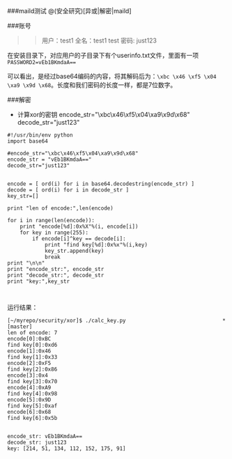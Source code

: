 ###maild测试
@(安全研究)[异或|解密|maild]

###账号
>>用户：test1
全名：test1 test
密码: just123


在安装目录下，对应用户的子目录下有个userinfo.txt文件，里面有一项
`PASSWORD2=vEb1BKmdaA==`	

可以看出，是经过base64编码的内容，将其解码后为：` \xbc \x46 \xf5 \x04 \xa9 \x9d \x68 `。长度和我们密码的长度一样，都是7位数字。


###解密
* 计算xor的密钥
encode_str="\xbc\x46\xf5\x04\xa9\x9d\x68"
decode_str="just123"

```
#!/usr/bin/env python
import base64

#encode_str="\xbc\x46\xf5\x04\xa9\x9d\x68"
encode_str = "vEb1BKmdaA=="
decode_str="just123"


encode = [ ord(i) for i in base64.decodestring(encode_str) ]
decode = [ ord(i) for i in decode_str ]
key_str=[]

print "len of encode:",len(encode)

for i in range(len(encode)):
    print "encode[%d]:0x%X"%(i, encode[i])
    for key in range(255):
        if encode[i]^key == decode[i]:
            print "find key[%d]:0x%x"%(i,key)
            key_str.append(key)
            break
print "\n\n"
print "encode_str:", encode_str
print "decode_str:", decode_str
print "key:",key_str



```

运行结果：
```
[~/myrepo/security/xor]$ ./calc_key.py                               *[master] 
len of encode: 7
encode[0]:0xBC
find key[0]:0xd6
encode[1]:0x46
find key[1]:0x33
encode[2]:0xF5
find key[2]:0x86
encode[3]:0x4
find key[3]:0x70
encode[4]:0xA9
find key[4]:0x98
encode[5]:0x9D
find key[5]:0xaf
encode[6]:0x68
find key[6]:0x5b


encode_str: vEb1BKmdaA==
decode_str: just123
key: [214, 51, 134, 112, 152, 175, 91]
```

